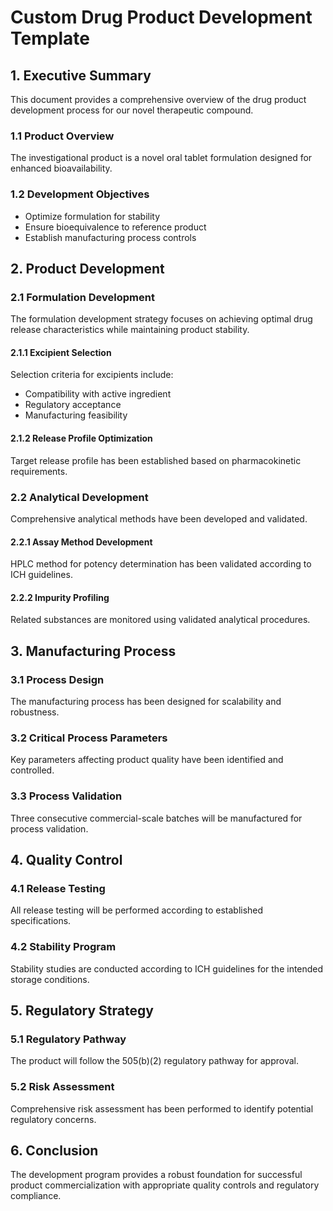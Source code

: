 # Custom Drug Product Development Template

## 1. Executive Summary

This document provides a comprehensive overview of the drug product development process for our novel therapeutic compound.

### 1.1 Product Overview
The investigational product is a novel oral tablet formulation designed for enhanced bioavailability.

### 1.2 Development Objectives
- Optimize formulation for stability
- Ensure bioequivalence to reference product
- Establish manufacturing process controls

## 2. Product Development

### 2.1 Formulation Development
The formulation development strategy focuses on achieving optimal drug release characteristics while maintaining product stability.

#### 2.1.1 Excipient Selection
Selection criteria for excipients include:
- Compatibility with active ingredient
- Regulatory acceptance
- Manufacturing feasibility

#### 2.1.2 Release Profile Optimization
Target release profile has been established based on pharmacokinetic requirements.

### 2.2 Analytical Development
Comprehensive analytical methods have been developed and validated.

#### 2.2.1 Assay Method Development
HPLC method for potency determination has been validated according to ICH guidelines.

#### 2.2.2 Impurity Profiling
Related substances are monitored using validated analytical procedures.

## 3. Manufacturing Process

### 3.1 Process Design
The manufacturing process has been designed for scalability and robustness.

### 3.2 Critical Process Parameters
Key parameters affecting product quality have been identified and controlled.

### 3.3 Process Validation
Three consecutive commercial-scale batches will be manufactured for process validation.

## 4. Quality Control

### 4.1 Release Testing
All release testing will be performed according to established specifications.

### 4.2 Stability Program
Stability studies are conducted according to ICH guidelines for the intended storage conditions.

## 5. Regulatory Strategy

### 5.1 Regulatory Pathway
The product will follow the 505(b)(2) regulatory pathway for approval.

### 5.2 Risk Assessment
Comprehensive risk assessment has been performed to identify potential regulatory concerns.

## 6. Conclusion

The development program provides a robust foundation for successful product commercialization with appropriate quality controls and regulatory compliance.
